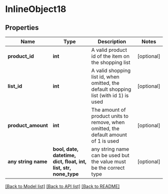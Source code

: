 # InlineObject18


## Properties
Name | Type | Description | Notes
------------ | ------------- | ------------- | -------------
**product_id** | **int** | A valid product id of the item on the shopping list | [optional] 
**list_id** | **int** | A valid shopping list id, when omitted, the default shopping list (with id 1) is used | [optional] 
**product_amount** | **int** | The amount of product units to remove, when omitted, the default amount of 1 is used | [optional] 
**any string name** | **bool, date, datetime, dict, float, int, list, str, none_type** | any string name can be used but the value must be the correct type | [optional]

[[Back to Model list]](../README.md#documentation-for-models) [[Back to API list]](../README.md#documentation-for-api-endpoints) [[Back to README]](../README.md)


